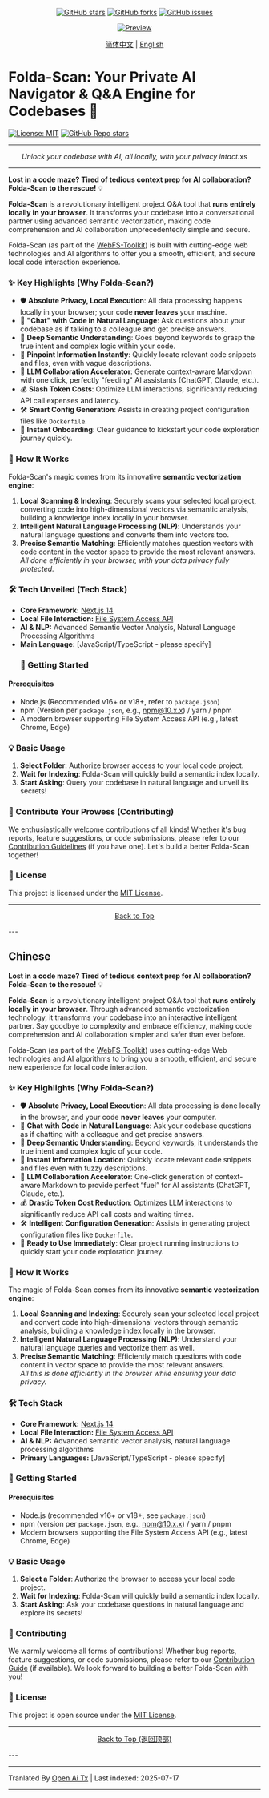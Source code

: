 <!-- GitHub Badges -->
<p align="center">
  <a href="https://github.com/oldjs/web-code-agent/stargazers"><img src="https://img.shields.io/github/stars/oldjs/web-code-agent?style=social" alt="GitHub stars"></a>
  <a href="https://github.com/oldjs/web-code-agent/network/members"><img src="https://img.shields.io/github/forks/oldjs/web-code-agent?style=social" alt="GitHub forks"></a>
  <a href="https://github.com/oldjs/web-code-agent/issues"><img src="https://img.shields.io/github/issues/oldjs/web-code-agent" alt="GitHub issues"></a>
</p>

<p align="center">
  <a href="https://github.com/oldjs/web-code-agent/blob/main/preview.md">
    <img src="https://img.shields.io/badge/Preview-Click%20Here-blue" alt="Preview">
  </a>
</p>

<p align="center">
  <a href="#zh-cn">简体中文</a> | <a href="#en-us">English</a>
</p>

# Folda-Scan: Your Private AI Navigator & Q&A Engine for Codebases 🚀
[![License: MIT](https://img.shields.io/badge/License-MIT-green.svg)](https://opensource.org/licenses/MIT)
[![GitHub Repo stars](https://img.shields.io/github/stars/oldjs/web-code-agent?style=social)](https://github.com/oldjs/web-code-agent/stargazers)

---

<p align="center">
  <em>Unlock your codebase with AI, all locally, with your privacy intact.</em>xs
</p>

---

<a name="en-us"></a>

**Lost in a code maze? Tired of tedious context prep for AI collaboration? Folda-Scan to the rescue!** 💡

**Folda-Scan** is a revolutionary intelligent project Q&A tool that **runs entirely locally in your browser**. It transforms your codebase into a conversational partner using advanced semantic vectorization, making code comprehension and AI collaboration unprecedentedly simple and secure.

Folda-Scan (as part of the [WebFS-Toolkit](https://github.com/oldjs/web-code-agent)) is built with cutting-edge web technologies and AI algorithms to offer you a smooth, efficient, and secure local code interaction experience.

### ✨ Key Highlights (Why Folda-Scan?)

- 🛡️ **Absolute Privacy, Local Execution**: All data processing happens locally in your browser; your code **never leaves** your machine.
- 💬 **"Chat" with Code in Natural Language**: Ask questions about your codebase as if talking to a colleague and get precise answers.
- 🧠 **Deep Semantic Understanding**: Goes beyond keywords to grasp the true intent and complex logic within your code.
- 🎯 **Pinpoint Information Instantly**: Quickly locate relevant code snippets and files, even with vague descriptions.
- 🤖 **LLM Collaboration Accelerator**: Generate context-aware Markdown with one click, perfectly "feeding" AI assistants (ChatGPT, Claude, etc.).
- 💰 **Slash Token Costs**: Optimize LLM interactions, significantly reducing API call expenses and latency.
- 🛠️ **Smart Config Generation**: Assists in creating project configuration files like `Dockerfile`.
- 🚀 **Instant Onboarding**: Clear guidance to kickstart your code exploration journey quickly.

### 🚀 How It Works

Folda-Scan's magic comes from its innovative **semantic vectorization engine**:

1.  **Local Scanning & Indexing**: Securely scans your selected local project, converting code into high-dimensional vectors via semantic analysis, building a knowledge index locally in your browser.
2.  **Intelligent Natural Language Processing (NLP)**: Understands your natural language questions and converts them into vectors too.
3.  **Precise Semantic Matching**: Efficiently matches question vectors with code content in the vector space to provide the most relevant answers.
    _All done efficiently in your browser, with your data privacy fully protected._

### 🛠️ Tech Unveiled (Tech Stack)

- **Core Framework:** [Next.js 14](https://nextjs.org/)
- **Local File Interaction:** [File System Access API](https://developer.mozilla.org/en-US/docs/Web/API/File_System_Access_API)
- **AI & NLP:** Advanced Semantic Vector Analysis, Natural Language Processing Algorithms
- **Main Language:** [JavaScript/TypeScript - please specify]
  ### 🏁 Getting Started

#### Prerequisites

- Node.js (Recommended v16+ or v18+, refer to `package.json`)
- npm (Version per `package.json`, e.g., npm@10.x.x) / yarn / pnpm
- A modern browser supporting File System Access API (e.g., latest Chrome, Edge)

### 💡 Basic Usage

1.  **Select Folder**: Authorize browser access to your local code project.
2.  **Wait for Indexing**: Folda-Scan will quickly build a semantic index locally.
3.  **Start Asking**: Query your codebase in natural language and unveil its secrets!

### 🤝 Contribute Your Prowess (Contributing)

We enthusiastically welcome contributions of all kinds! Whether it's bug reports, feature suggestions, or code submissions, please refer to our [Contribution Guidelines](https://raw.githubusercontent.com/oldjs/web-code-agent/main/CONTRIBUTING.md) (if you have one). Let's build a better Folda-Scan together!

### 📄 License

This project is licensed under the [MIT License](LICENSE).

---

<p align="center">
  <a href="#en-us">Back to Top</a>
</p>
---

<a name="zh-cn"></a>

## Chinese

**Lost in a code maze? Tired of tedious context prep for AI collaboration? Folda-Scan to the rescue!** 💡

**Folda-Scan** is a revolutionary intelligent project Q&A tool that **runs entirely locally in your browser**. Through advanced semantic vectorization technology, it transforms your codebase into an interactive intelligent partner. Say goodbye to complexity and embrace efficiency, making code comprehension and AI collaboration simpler and safer than ever before.

Folda-Scan (as part of the [WebFS-Toolkit](https://github.com/oldjs/web-code-agent)) uses cutting-edge Web technologies and AI algorithms to bring you a smooth, efficient, and secure new experience for local code interaction.

### ✨ Key Highlights (Why Folda-Scan?)

- 🛡️ **Absolute Privacy, Local Execution**: All data processing is done locally in the browser, and your code **never leaves** your computer.
- 💬 **Chat with Code in Natural Language**: Ask your codebase questions as if chatting with a colleague and get precise answers.
- 🧠 **Deep Semantic Understanding**: Beyond keywords, it understands the true intent and complex logic of your code.
- 🎯 **Instant Information Location**: Quickly locate relevant code snippets and files even with fuzzy descriptions.
- 🤖 **LLM Collaboration Accelerator**: One-click generation of context-aware Markdown to provide perfect “fuel” for AI assistants (ChatGPT, Claude, etc.).
- 💰 **Drastic Token Cost Reduction**: Optimizes LLM interactions to significantly reduce API call costs and waiting times.
- 🛠️ **Intelligent Configuration Generation**: Assists in generating project configuration files like `Dockerfile`.
- 🚀 **Ready to Use Immediately**: Clear project running instructions to quickly start your code exploration journey.

### 🚀 How It Works

The magic of Folda-Scan comes from its innovative **semantic vectorization engine**:

1.  **Local Scanning and Indexing**: Securely scan your selected local project and convert code into high-dimensional vectors through semantic analysis, building a knowledge index locally in the browser.
2.  **Intelligent Natural Language Processing (NLP)**: Understand your natural language queries and vectorize them as well.
3.  **Precise Semantic Matching**: Efficiently match questions with code content in vector space to provide the most relevant answers.  
    _All this is done efficiently in the browser while ensuring your data privacy._

### 🛠️ Tech Stack

- **Core Framework:** [Next.js 14](https://nextjs.org/)
- **Local File Interaction:** [File System Access API](https://developer.mozilla.org/en-US/docs/Web/API/File_System_Access_API)
- **AI & NLP:** Advanced semantic vector analysis, natural language processing algorithms
- **Primary Languages:** [JavaScript/TypeScript - please specify]

### 🏁 Getting Started

#### Prerequisites

- Node.js (recommended v16+ or v18+, see `package.json`)
- npm (version per `package.json`, e.g., npm@10.x.x) / yarn / pnpm
- Modern browsers supporting the File System Access API (e.g., latest Chrome, Edge)

### 💡 Basic Usage

1.  **Select a Folder**: Authorize the browser to access your local code project.
2.  **Wait for Indexing**: Folda-Scan will quickly build a semantic index locally.
3.  **Start Asking**: Ask your codebase questions in natural language and explore its secrets!

### 🤝 Contributing

We warmly welcome all forms of contributions! Whether bug reports, feature suggestions, or code submissions, please refer to our [Contribution Guide](https://raw.githubusercontent.com/oldjs/web-code-agent/main/CONTRIBUTING.md) (if available). We look forward to building a better Folda-Scan with you!

### 📄 License

This project is open source under the [MIT License](LICENSE).

---

<p align="center">
  <a href="#zh-cn">Back to Top (返回顶部)</a>
</p>
---

---

Tranlated By [Open Ai Tx](https://github.com/OpenAiTx/OpenAiTx) | Last indexed: 2025-07-17

---